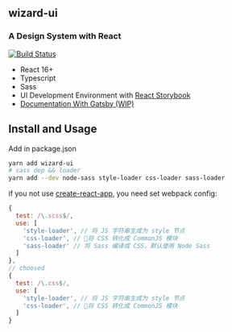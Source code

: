 ## wizard-ui
### A Design System with React

[![Build Status](https://travis-ci.org/xsky-fe/wizard-ui.svg?branch=master)](https://travis-ci.org/xsky-fe/wizard-ui)

- React 16+
- Typescript
- Sass
- UI Development Environment with [React Storybook](https://storybook.js.org/)
- [Documentation With  Gatsby (WIP)](https://xsky-fe.github.io/wizard-ui/)

## Install and Usage
Add in package.json
```bash
yarn add wizard-ui
# sass dep && loader
yarn add --dev node-sass style-loader css-loader sass-loader
```
if you not use [create-react-app](https://github.com/facebook/create-react-app), you need set webpack config:
```js
{
  test: /\.scss$/,
  use: [
    'style-loader', // 将 JS 字符串生成为 style 节点
    'css-loader', // 将 CSS 转化成 CommonJS 模块
    'sass-loader' // 将 Sass 编译成 CSS，默认使用 Node Sass
  ]
},
// choosed
{
  test: /\.css$/,
  use: [
    'style-loader', // 将 JS 字符串生成为 style 节点
    'css-loader', // 将 CSS 转化成 CommonJS 模块
  ]
}
```